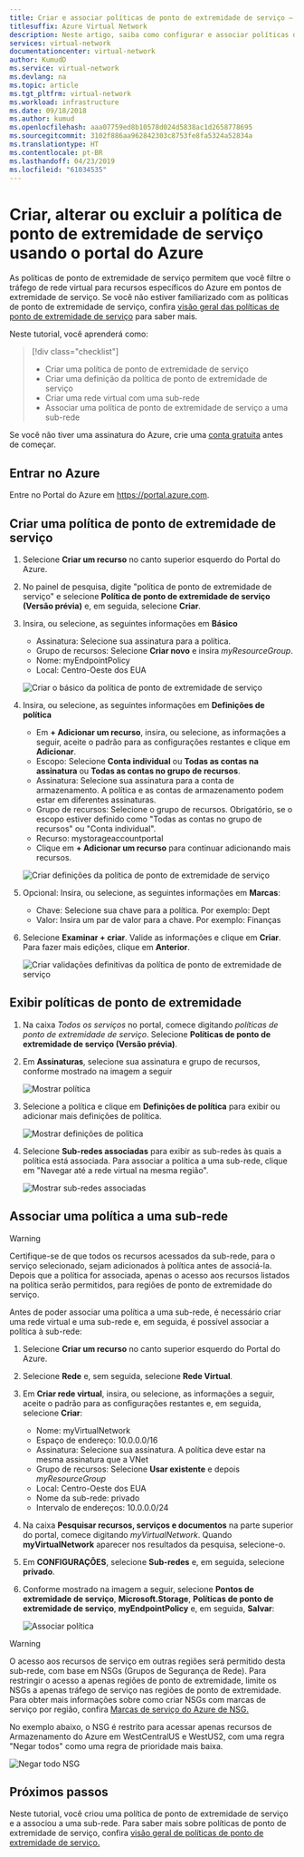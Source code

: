 ```yaml
---
title: Criar e associar políticas de ponto de extremidade de serviço – portal do Azure
titlesuffix: Azure Virtual Network
description: Neste artigo, saiba como configurar e associar políticas de ponto de extremidade de serviço usando o portal do Azure.
services: virtual-network
documentationcenter: virtual-network
author: KumudD
ms.service: virtual-network
ms.devlang: na
ms.topic: article
ms.tgt_pltfrm: virtual-network
ms.workload: infrastructure
ms.date: 09/18/2018
ms.author: kumud
ms.openlocfilehash: aaa07759ed8b10578d024d5838ac1d2658778695
ms.sourcegitcommit: 3102f886aa962842303c8753fe8fa5324a52834a
ms.translationtype: HT
ms.contentlocale: pt-BR
ms.lasthandoff: 04/23/2019
ms.locfileid: "61034535"
---
```

# <a name="create-change-or-delete-service-endpoint-policy-using-the-azure-portal"></a>Criar, alterar ou excluir a política de ponto de extremidade de serviço usando o portal do Azure

As políticas de ponto de extremidade de serviço permitem que você filtre o tráfego de rede virtual para recursos específicos do Azure em pontos de extremidade de serviço. Se você não estiver familiarizado com as políticas de ponto de extremidade de serviço, confira [visão geral das políticas de ponto de extremidade de serviço](virtual-network-service-endpoint-policies-overview.md) para saber mais.

 Neste tutorial, você aprenderá como:

> [!div class="checklist"]
> * Criar uma política de ponto de extremidade de serviço
> * Criar uma definição da política de ponto de extremidade de serviço
> * Criar uma rede virtual com uma sub-rede
> * Associar uma política de ponto de extremidade de serviço a uma sub-rede

Se você não tiver uma assinatura do Azure, crie uma [conta gratuita](https://azure.microsoft.com/free/?WT.mc_id=A261C142F) antes de começar.

## <a name="sign-in-to-azure"></a>Entrar no Azure 

Entre no Portal do Azure em https://portal.azure.com.

## <a name="create-a-service-endpoint-policy"></a>Criar uma política de ponto de extremidade de serviço

1. Selecione **Criar um recurso** no canto superior esquerdo do Portal do Azure.
2. No painel de pesquisa, digite "política de ponto de extremidade de serviço" e selecione **Política de ponto de extremidade de serviço (Versão prévia)** e, em seguida, selecione **Criar**.
3. Insira, ou selecione, as seguintes informações em **Básico** 

   - Assinatura: Selecione sua assinatura para a política.    
   - Grupo de recursos: Selecione **Criar novo** e insira *myResourceGroup*.     
   - Nome: myEndpointPolicy
   - Local: Centro-Oeste dos EUA     
 
   ![Criar o básico da política de ponto de extremidade de serviço](./media/virtual-network-service-endpoint-policies-portal/virtual-network-endpoint-policies-create-startpane.PNG)
   
4. Insira, ou selecione, as seguintes informações em **Definições de política**

   - Em **+ Adicionar um recurso**, insira, ou selecione, as informações a seguir, aceite o padrão para as configurações restantes e clique em **Adicionar**.  
   - Escopo: Selecione **Conta individual** ou **Todas as contas na assinatura** ou **Todas as contas no grupo de recursos**.    
   - Assinatura: Selecione sua assinatura para a conta de armazenamento. A política e as contas de armazenamento podem estar em diferentes assinaturas.   
   - Grupo de recursos: Selecione o grupo de recursos. Obrigatório, se o escopo estiver definido como "Todas as contas no grupo de recursos" ou "Conta individual".  
   - Recurso: mystorageaccountportal    
   - Clique em **+ Adicionar um recurso** para continuar adicionando mais recursos.
   
   ![Criar definições da política de ponto de extremidade de serviço](./media/virtual-network-service-endpoint-policies-portal/virtual-network-endpoint-policies-create-policydefinitionspane.PNG)
   
5. Opcional: Insira, ou selecione, as seguintes informações em **Marcas**:
   
   - Chave: Selecione sua chave para a política. Por exemplo: Dept     
   - Valor: Insira um par de valor para a chave. Por exemplo: Finanças

6. Selecione **Examinar + criar**. Valide as informações e clique em **Criar**. Para fazer mais edições, clique em **Anterior**. 

   ![Criar validações definitivas da política de ponto de extremidade de serviço](./media/virtual-network-service-endpoint-policies-portal/virtual-network-endpoint-policies-create-finalcreatereview.PNG)
  
 
## <a name="view-endpoint-policies"></a>Exibir políticas de ponto de extremidade 

1. Na caixa *Todos os serviços* no portal, comece digitando *políticas de ponto de extremidade de serviço*. Selecione **Políticas de ponto de extremidade de serviço (Versão prévia)**.
2. Em **Assinaturas**, selecione sua assinatura e grupo de recursos, conforme mostrado na imagem a seguir

   ![Mostrar política](./media/virtual-network-service-endpoint-policies-portal/virtual-network-endpoint-policies-viewpolicies.PNG)
       
3. Selecione a política e clique em **Definições de política** para exibir ou adicionar mais definições de política.

   ![Mostrar definições de política](./media/virtual-network-service-endpoint-policies-portal/virtual-network-endpoint-policies-viewpolicy-adddefinitions.PNG)

4. Selecione **Sub-redes associadas** para exibir as sub-redes às quais a política está associada. Para associar a política a uma sub-rede, clique em "Navegar até a rede virtual na mesma região".

   ![Mostrar sub-redes associadas](./media/virtual-network-service-endpoint-policies-portal/virtual-network-endpoint-policies-view-associatedsubnets.PNG)
 
## <a name="associate-a-policy-to-a-subnet"></a>Associar uma política a uma sub-rede

>[!WARNING] 
> Certifique-se de que todos os recursos acessados da sub-rede, para o serviço selecionado, sejam adicionados à política antes de associá-la. Depois que a política for associada, apenas o acesso aos recursos listados na política serão permitidos, para regiões de ponto de extremidade do serviço. 

Antes de poder associar uma política a uma sub-rede, é necessário criar uma rede virtual e uma sub-rede e, em seguida, é possível associar a política à sub-rede:

1. Selecione **Criar um recurso** no canto superior esquerdo do Portal do Azure.
2. Selecione **Rede** e, sem seguida, selecione **Rede Virtual**.
3. Em **Criar rede virtual**, insira, ou selecione, as informações a seguir, aceite o padrão para as configurações restantes e, em seguida, selecione **Criar**:
   - Nome: myVirtualNetwork      
   - Espaço de endereço: 10.0.0.0/16      
   - Assinatura: Selecione sua assinatura. A política deve estar na mesma assinatura que a VNet     
   - Grupo de recursos: Selecione **Usar existente** e depois *myResourceGroup*     
   - Local: Centro-Oeste dos EUA     
   - Nome da sub-rede: privado     
   - Intervalo de endereços: 10.0.0.0/24
     
4. Na caixa **Pesquisar recursos, serviços e documentos** na parte superior do portal, comece digitando *myVirtualNetwork*. Quando **myVirtualNetwork** aparecer nos resultados da pesquisa, selecione-o.
5. Em **CONFIGURAÇÕES**, selecione **Sub-redes** e, em seguida, selecione **privado**.
6. Conforme mostrado na imagem a seguir, selecione **Pontos de extremidade de serviço**, **Microsoft.Storage**, **Políticas de ponto de extremidade de serviço**, **myEndpointPolicy** e, em seguida, **Salvar**:

   ![Associar política](./media/virtual-network-service-endpoint-policies-portal/virtual-network-endpoint-policies-associatepolicies.PNG)

>[!WARNING] 
>O acesso aos recursos de serviço em outras regiões será permitido desta sub-rede, com base em NSGs (Grupos de Segurança de Rede). Para restringir o acesso a apenas regiões de ponto de extremidade, limite os NSGs a apenas tráfego de serviço nas regiões de ponto de extremidade. Para obter mais informações sobre como criar NSGs com marcas de serviço por região, confira [Marcas de serviço do Azure de NSG.](manage-network-security-group.md?toc=%2fcreate-a-security-rule%2f.json)

No exemplo abaixo, o NSG é restrito para acessar apenas recursos de Armazenamento do Azure em WestCentralUS e WestUS2, com uma regra "Negar todos" como uma regra de prioridade mais baixa.

![Negar todo NSG](./media/virtual-network-service-endpoint-policies-portal/virtual-network-endpoint-policies-nsg-rules.PNG)


## <a name="next-steps"></a>Próximos passos
Neste tutorial, você criou uma política de ponto de extremidade de serviço e a associou a uma sub-rede. Para saber mais sobre políticas de ponto de extremidade de serviço, confira [visão geral de políticas de ponto de extremidade de serviço.](virtual-network-service-endpoint-policies-overview.md)

